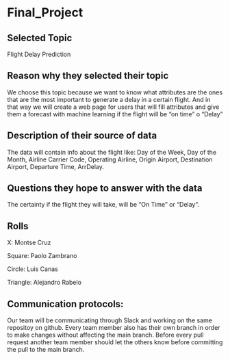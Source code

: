 # Final_Project

## Selected Topic
	
  Flight Delay Prediction

## Reason why they selected their topic
	
  We choose this topic because we want to know what attributes are the ones that are the most important to generate a delay in a certain flight. And in that way we will create a web page for users that will fill attributes and give them a forecast with machine learning if the flight will be “on time” o “Delay”

## Description of their source of data
	
  The data will contain info about the flight like: Day of the Week, Day of the Month, Airline Carrier Code, Operating Airline, Origin Airport, Destination Airport, Departure Time, ArrDelay.

## Questions they hope to answer with the data
	
  The certainty if the flight they will take, will be “On Time” or “Delay”.

## Rolls

X: Montse Cruz

Square: Paolo Zambrano

Circle: Luis Canas

Triangle: Alejandro Rabelo

## Communication protocols:

Our team will be communicating through Slack and working on the same repositoy on github. Every team member also has their own branch in order to make changes without affecting the main branch. Before every pull request another team member should let the others know before committing the pull to the main branch.
